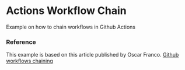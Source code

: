 # Actions Workflow Chain
Example on how to chain workflows in Github Actions

### Reference
This example is based on this article published by Oscar Franco.
[Github workflows chaining](https://ospfranco.com/post/2021/05/10/how-to-trigger-a-github-actions-workflow-from-another-workflow/)
